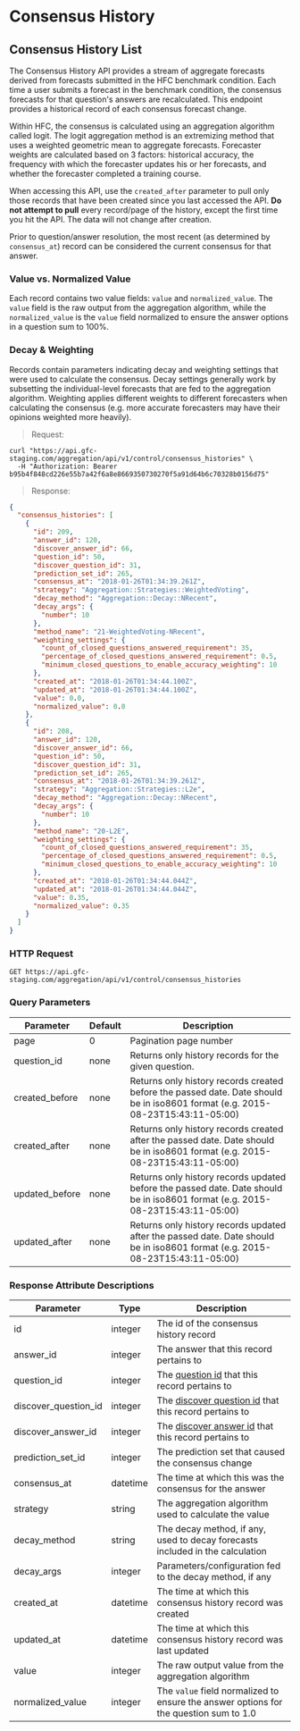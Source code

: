 # Consensus History

## Consensus History List

The Consensus History API provides a stream of aggregate forecasts derived from forecasts submitted in the HFC benchmark condition. Each time a user submits a forecast in the benchmark condition, the consensus forecasts for that question's answers are recalculated. This endpoint provides a historical record of each consensus forecast change.

Within HFC, the consensus is calculated using an aggregation algorithm called logit. The logit aggregation method is an extremizing method that uses a weighted geometric mean to aggregate forecasts. Forecaster weights are calculated based on 3 factors: historical accuracy, the frequency with which the forecaster updates his or her forecasts, and whether the forecaster completed a training course.

When accessing this API, use the `created_after` parameter to pull only those records that have been created since you last accessed the API. **Do not attempt to pull** every record/page of the history, except the first time you hit the API. The data will not change after creation.

Prior to question/answer resolution, the most recent (as determined by `consensus_at`) record can be considered the current consensus for that answer.

### Value vs. Normalized Value

Each record contains two value fields: `value` and `normalized_value`. The `value` field is the raw output from the aggregation algorithm, while the `normalized_value` is the `value` field normalized to ensure the answer options in a question sum to 100%.

### Decay & Weighting

Records contain parameters indicating decay and weighting settings that were used to calculate the consensus. Decay settings generally work by subsetting the individual-level forecasts that are fed to the aggregation algorithm. Weighting applies different weights to different forecasters when calculating the consensus (e.g. more accurate forecasters may have their opinions weighted more heavily).


> Request:

```shell
curl "https://api.gfc-staging.com/aggregation/api/v1/control/consensus_histories" \
  -H "Authorization: Bearer b95b4f848cd226e55b7a42f6a8e8669350730270f5a91d64b6c70328b0156d75"
```

> Response:

```json
{
  "consensus_histories": [
    {
      "id": 209,
      "answer_id": 120,
      "discover_answer_id": 66,
      "question_id": 50,
      "discover_question_id": 31,
      "prediction_set_id": 265,
      "consensus_at": "2018-01-26T01:34:39.261Z",
      "strategy": "Aggregation::Strategies::WeightedVoting",
      "decay_method": "Aggregation::Decay::NRecent",
      "decay_args": {
        "number": 10
      },
      "method_name": "21-WeightedVoting-NRecent",
      "weighting_settings": {
        "count_of_closed_questions_answered_requirement": 35,
        "percentage_of_closed_questions_answered_requirement": 0.5,
        "minimum_closed_questions_to_enable_accuracy_weighting": 10
      },
      "created_at": "2018-01-26T01:34:44.100Z",
      "updated_at": "2018-01-26T01:34:44.100Z",
      "value": 0.0,
      "normalized_value": 0.0
    },
    {
      "id": 208,
      "answer_id": 120,
      "discover_answer_id": 66,
      "question_id": 50,
      "discover_question_id": 31,
      "prediction_set_id": 265,
      "consensus_at": "2018-01-26T01:34:39.261Z",
      "strategy": "Aggregation::Strategies::L2e",
      "decay_method": "Aggregation::Decay::NRecent",
      "decay_args": {
        "number": 10
      },
      "method_name": "20-L2E",
      "weighting_settings": {
        "count_of_closed_questions_answered_requirement": 35,
        "percentage_of_closed_questions_answered_requirement": 0.5,
        "minimum_closed_questions_to_enable_accuracy_weighting": 10
      },
      "created_at": "2018-01-26T01:34:44.044Z",
      "updated_at": "2018-01-26T01:34:44.044Z",
      "value": 0.35,
      "normalized_value": 0.35
    }
  ]
}
```

### HTTP Request

`GET https://api.gfc-staging.com/aggregation/api/v1/control/consensus_histories`

### Query Parameters

Parameter | Default | Description
--------- | ------- | -----------
page | 0 | Pagination page number
question_id | none | Returns only history records for the given question.
created_before | none | Returns only history records created before the passed date. Date should be in iso8601 format (e.g. 2015-08-23T15:43:11-05:00)
created_after | none | Returns only history records created after the passed date. Date should be in iso8601 format (e.g. 2015-08-23T15:43:11-05:00)
updated_before | none | Returns only history records updated before the passed date. Date should be in iso8601 format (e.g. 2015-08-23T15:43:11-05:00)
updated_after | none | Returns only history records updated after the passed date. Date should be in iso8601 format (e.g. 2015-08-23T15:43:11-05:00)

### Response Attribute Descriptions

Parameter | Type | Description
--------- | ------- | -----------
id | integer | The id of the consensus history record
answer_id | integer | The answer that this record pertains to
question_id | integer | The [question id](#question-id-vs-discover-question-id) that this record pertains to
discover_question_id | integer | The [discover question id](#question-id-vs-discover-question-id) that this record pertains to
discover_answer_id | integer | The [discover answer id](#question-id-vs-discover-question-id) that this record pertains to
prediction_set_id | integer | The prediction set that caused the consensus change
consensus_at | datetime | The time at which this was the consensus for the answer
strategy | string | The aggregation algorithm used to calculate the value
decay_method | string | The decay method, if any, used to decay forecasts included in the calculation
decay_args | integer | Parameters/configuration fed to the decay method, if any
created_at | datetime | The time at which this consensus history record was created
updated_at | datetime | The time at which this consensus history record was last updated
value | integer | The raw output value from the aggregation algorithm
normalized_value | integer | The `value` field normalized to ensure the answer options for the question sum to 1.0
